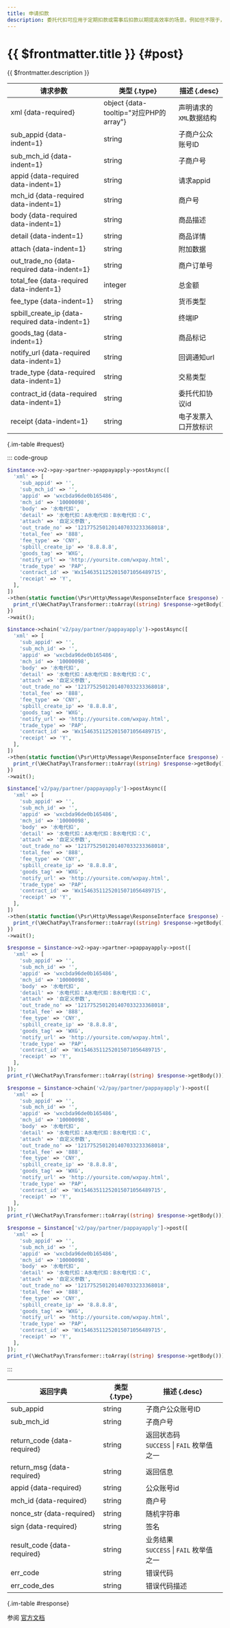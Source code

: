 ```yaml
---
title: 申请扣款
description: 委托代扣可应用于定期扣款或需事后扣款以期提高效率的场景。例如但不限于，会员制缴费、水电煤缴费、黄钻绿钻增值服务、打车类软件、停车场或高速公路无人缴费、理财通基金定投、信用卡还款等通过用户授权给商户，进行委托扣款的场景。
---
```


# {{ $frontmatter.title }} {#post}

{{ $frontmatter.description }}

| 请求参数 | 类型 {.type} | 描述 {.desc}
| --- | --- | ---
| xml {data-required} | object {data-tooltip="对应PHP的array"} | 声明请求的`XML`数据结构
| sub_appid {data-indent=1} | string | 子商户公众账号ID
| sub_mch_id {data-indent=1} | string | 子商户号
| appid {data-required data-indent=1} | string | 请求appid
| mch_id {data-required data-indent=1} | string | 商户号
| body {data-required data-indent=1} | string | 商品描述
| detail {data-indent=1} | string | 商品详情
| attach {data-indent=1} | string | 附加数据
| out_trade_no {data-required data-indent=1} | string | 商户订单号
| total_fee {data-required data-indent=1} | integer | 总金额
| fee_type {data-indent=1} | string | 货币类型
| spbill_create_ip {data-required data-indent=1} | string | 终端IP
| goods_tag {data-indent=1} | string | 商品标记
| notify_url {data-required data-indent=1} | string | 回调通知url
| trade_type {data-required data-indent=1} | string | 交易类型
| contract_id {data-required data-indent=1} | string | 委托代扣协议id
| receipt {data-indent=1} | string | 电子发票入口开放标识

{.im-table #request}

::: code-group

```php [异步纯链式]
$instance->v2->pay->partner->pappayapply->postAsync([
  'xml' => [
    'sub_appid' => '',
    'sub_mch_id' => '',
    'appid' => 'wxcbda96de0b165486',
    'mch_id' => '10000098',
    'body' => '水电代扣',
    'detail' => '水电代扣：A水电代扣：B水电代扣：C',
    'attach' => '自定义参数',
    'out_trade_no' => '1217752501201407033233368018',
    'total_fee' => '888',
    'fee_type' => 'CNY',
    'spbill_create_ip' => '8.8.8.8',
    'goods_tag' => 'WXG',
    'notify_url' => 'http://yoursite.com/wxpay.html',
    'trade_type' => 'PAP',
    'contract_id' => 'Wx15463511252015071056489715',
    'receipt' => 'Y',
  ],
])
->then(static function(\Psr\Http\Message\ResponseInterface $response) {
  print_r(\WeChatPay\Transformer::toArray((string) $response->getBody()));
})
->wait();
```

```php [异步声明式]
$instance->chain('v2/pay/partner/pappayapply')->postAsync([
  'xml' => [
    'sub_appid' => '',
    'sub_mch_id' => '',
    'appid' => 'wxcbda96de0b165486',
    'mch_id' => '10000098',
    'body' => '水电代扣',
    'detail' => '水电代扣：A水电代扣：B水电代扣：C',
    'attach' => '自定义参数',
    'out_trade_no' => '1217752501201407033233368018',
    'total_fee' => '888',
    'fee_type' => 'CNY',
    'spbill_create_ip' => '8.8.8.8',
    'goods_tag' => 'WXG',
    'notify_url' => 'http://yoursite.com/wxpay.html',
    'trade_type' => 'PAP',
    'contract_id' => 'Wx15463511252015071056489715',
    'receipt' => 'Y',
  ],
])
->then(static function(\Psr\Http\Message\ResponseInterface $response) {
  print_r(\WeChatPay\Transformer::toArray((string) $response->getBody()));
})
->wait();
```

```php [异步属性式]
$instance['v2/pay/partner/pappayapply']->postAsync([
  'xml' => [
    'sub_appid' => '',
    'sub_mch_id' => '',
    'appid' => 'wxcbda96de0b165486',
    'mch_id' => '10000098',
    'body' => '水电代扣',
    'detail' => '水电代扣：A水电代扣：B水电代扣：C',
    'attach' => '自定义参数',
    'out_trade_no' => '1217752501201407033233368018',
    'total_fee' => '888',
    'fee_type' => 'CNY',
    'spbill_create_ip' => '8.8.8.8',
    'goods_tag' => 'WXG',
    'notify_url' => 'http://yoursite.com/wxpay.html',
    'trade_type' => 'PAP',
    'contract_id' => 'Wx15463511252015071056489715',
    'receipt' => 'Y',
  ],
])
->then(static function(\Psr\Http\Message\ResponseInterface $response) {
  print_r(\WeChatPay\Transformer::toArray((string) $response->getBody()));
})
->wait();
```

```php [同步纯链式]
$response = $instance->v2->pay->partner->pappayapply->post([
  'xml' => [
    'sub_appid' => '',
    'sub_mch_id' => '',
    'appid' => 'wxcbda96de0b165486',
    'mch_id' => '10000098',
    'body' => '水电代扣',
    'detail' => '水电代扣：A水电代扣：B水电代扣：C',
    'attach' => '自定义参数',
    'out_trade_no' => '1217752501201407033233368018',
    'total_fee' => '888',
    'fee_type' => 'CNY',
    'spbill_create_ip' => '8.8.8.8',
    'goods_tag' => 'WXG',
    'notify_url' => 'http://yoursite.com/wxpay.html',
    'trade_type' => 'PAP',
    'contract_id' => 'Wx15463511252015071056489715',
    'receipt' => 'Y',
  ],
]);
print_r(\WeChatPay\Transformer::toArray((string) $response->getBody()));
```

```php [同步声明式]
$response = $instance->chain('v2/pay/partner/pappayapply')->post([
  'xml' => [
    'sub_appid' => '',
    'sub_mch_id' => '',
    'appid' => 'wxcbda96de0b165486',
    'mch_id' => '10000098',
    'body' => '水电代扣',
    'detail' => '水电代扣：A水电代扣：B水电代扣：C',
    'attach' => '自定义参数',
    'out_trade_no' => '1217752501201407033233368018',
    'total_fee' => '888',
    'fee_type' => 'CNY',
    'spbill_create_ip' => '8.8.8.8',
    'goods_tag' => 'WXG',
    'notify_url' => 'http://yoursite.com/wxpay.html',
    'trade_type' => 'PAP',
    'contract_id' => 'Wx15463511252015071056489715',
    'receipt' => 'Y',
  ],
]);
print_r(\WeChatPay\Transformer::toArray((string) $response->getBody()));
```

```php [同步属性式]
$response = $instance['v2/pay/partner/pappayapply']->post([
  'xml' => [
    'sub_appid' => '',
    'sub_mch_id' => '',
    'appid' => 'wxcbda96de0b165486',
    'mch_id' => '10000098',
    'body' => '水电代扣',
    'detail' => '水电代扣：A水电代扣：B水电代扣：C',
    'attach' => '自定义参数',
    'out_trade_no' => '1217752501201407033233368018',
    'total_fee' => '888',
    'fee_type' => 'CNY',
    'spbill_create_ip' => '8.8.8.8',
    'goods_tag' => 'WXG',
    'notify_url' => 'http://yoursite.com/wxpay.html',
    'trade_type' => 'PAP',
    'contract_id' => 'Wx15463511252015071056489715',
    'receipt' => 'Y',
  ],
]);
print_r(\WeChatPay\Transformer::toArray((string) $response->getBody()));
```

:::

| 返回字典 | 类型 {.type} | 描述 {.desc}
| --- | --- | ---
| sub_appid | string | 子商户公众账号ID
| sub_mch_id | string | 子商户号
| return_code {data-required}| string | 返回状态码<br/>`SUCCESS` \| `FAIL` 枚举值之一
| return_msg {data-required}| string | 返回信息
| appid {data-required}| string | 公众账号id
| mch_id {data-required}| string | 商户号
| nonce_str {data-required}| string | 随机字符串
| sign {data-required}| string | 签名
| result_code {data-required}| string | 业务结果<br/>`SUCCESS` \| `FAIL` 枚举值之一
| err_code | string | 错误代码
| err_code_des | string | 错误代码描述

{.im-table #response}

参阅 [官方文档](https://pay.weixin.qq.com/wiki/doc/api/wxpay_v2/papay/chapter5_8.shtml)
